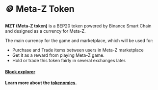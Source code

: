 # 🪙 Meta-Z Token

**MZT (Meta-Z token)** is a BEP20 token powered by Binance Smart Chain and designed as a currency for Meta-Z.

The main currency for the game and marketplace, which will be used for:&#x20;

* Purchase and Trade items between users in Meta-Z marketplace
* Get it as a reward from playing Meta-Z game.&#x20;
* Hold or trade this token fairly in several exchanges later.

#### [Block explorer](https://bscscan.com/token/0x5ef6b5abaa7e9b75fa4daebf0fc722f9aff12b40)

#### Learn more about the [tokenomics](../economy/tokenomics.md).
